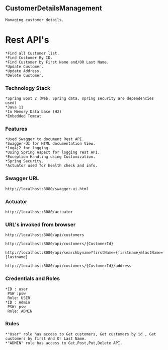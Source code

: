 ## CustomerDetailsManagement
	Managing customer details. 

# Rest API's 
	*Find all Customer list.
	*Find Customer By ID.
	*Find Customer by First Name and/OR Last Name.
	*Update Customer.
	*Update Address.
	*Delete Customer. 

### Technology Stack

	*Spring Boot 2 (Web, Spring data, spring security are dependencies used)
	*Java 11
	*In Memory Data base (H2)
	*Embedded Tomcat

### Features
	*Used Swagger to document Rest API.
	*Swagger-UI for HTML documentation View.	
	*log4j2 for logging.
	*Using Spring Aspect for logging rest API.
	*Exception Handling using Customization. 
	*Spring Security.
	*Actuator used for health check and info.

###  Swagger URL 
	http://localhost:8080/swagger-ui.html
	
### Actuator
	http://localhost:8080/actuator

### URL's invoked from browser

	http://localhost:8080/api/customers
	
	http://localhost:8080/api/customers/{CustomerId}

	http://localhost:8080/api/searchbyname?firstName={firstname}&lastName={lastname}

	http://localhost:8080/api/customers/{CustomerId}/address
		
### Credentials and Roles 
	*ID : user
	 PSW :psw
	 Role: USER
	*ID : Admin
	 PSW: psw
	 Role: ADMIN

### Rules
	*"User" role has access to Get customers, Get customers by id , Get customers by first And Or Last Name.
	*"ADMIN" role has access to Get,Post,Put,Delete API.
	 